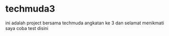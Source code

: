 # techmuda3
ini adalah project bersama techmuda angkatan ke 3 dan selamat menikmati 
saya coba test disini
